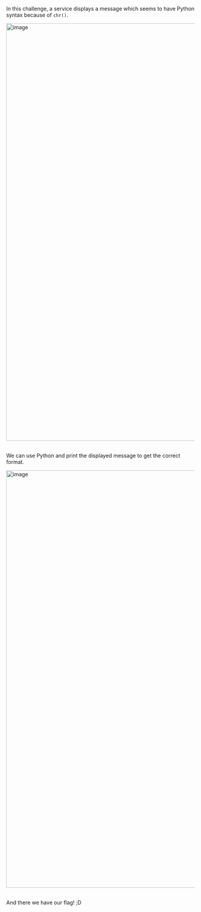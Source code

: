 In this challenge, a service displays a message which seems to have Python syntax because of `chr()`.

<img width="1116" alt="image" src="https://github.com/user-attachments/assets/1f96c794-346d-415f-a436-9f51f723516f">

<br>
<br>

We can use Python and print the displayed message to get the correct format.

<img width="1116" alt="image" src="https://github.com/user-attachments/assets/f5abeb85-d152-4ed5-bd18-f92df7dfc6c3">

<br>
<br>

And there we have our flag! ;D
